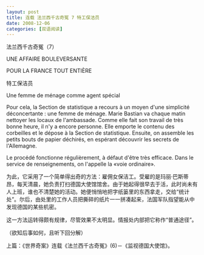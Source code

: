 ```yaml
---
layout: post
title: 连载 法兰西千古奇冤 7 特工保洁员
date: 2008-12-06
categories: [双语阅读]  
---
```


法兰西千古奇冤（7）

UNE AFFAIRE BOULEVERSANTE

POUR LA FRANCE TOUT ENTIÈRE



特工保洁员

Une femme de ménage comme agent spécial



Pour cela, la Section de statistique a recours à un moyen d'une simplicité déconcertante : une femme de ménage. Marie Bastian va chaque matin nettoyer les locaux de l'ambassade. Comme elle fait son travail de très bonne heure, il n'y a encore personne. Elle emporte le contenu des corbeilles et le dépose à la Section de statistique. Ensuite, on assemble les petits bouts de papier déchirés, en espérant découvrir les secrets de l'Allemagne.

Le procédé fonctionne régulièrement, à défaut d'être très efficace. Dans le service de renseignements, on l'appelle la «voie ordinaire».

为此，它采用了一个简单得出奇的方法：雇佣女保洁工。受雇的是玛丽·巴斯蒂昂，每天清晨，她负责打扫德国大使馆馆舍。由于她起得很早去于活，此时尚未有人上班，谁也不清楚她的活动。她便悄悄地把字纸篓里的东西拿走，交给“统计处”。尔后，由处里的工作人员把撕碎的纸片一一拼凑起来，法国军队指望能从中发现德国的某些机密。

这一方法运转得颇有规律，尽管效果不太明显。情报处内部把它称作“普通途径”。



（欲知后事如何，且听下回分解）



上篇：《世界奇案》连载《法兰西千古奇冤》(6)－《监视德国大使馆》。

